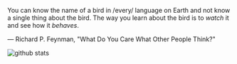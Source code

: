 
You can know the name of a bird in /every/ language on Earth and not know a single thing about the bird. The way you learn about the bird is to *watch* it and see how it *behaves*.

― Richard P. Feynman, "What Do You Care What Other People Think?"

![github stats](https://github-readme-stats.vercel.app/api?username=winterNan&theme=merko&show_icons=true&hide_border=true)

<!--
**winterNan/winterNan** is a ✨ _special_ ✨ repository because its `README.md` (this file) appears on your GitHub profile.

Here are some ideas to get you started:

- 🔭 I’m currently working on ...
- 🌱 I’m currently learning ...
- 👯 I’m looking to collaborate on ...
- 🤔 I’m looking for help with ...
- 💬 Ask me about ...
- 📫 How to reach me: ...
- 😄 Pronouns: ...
- ⚡ Fun fact: ...
-->
